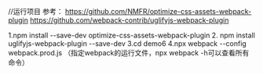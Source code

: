 //运行项目
参考：
https://github.com/NMFR/optimize-css-assets-webpack-plugin
https://github.com/webpack-contrib/uglifyjs-webpack-plugin

1.npm install --save-dev optimize-css-assets-webpack-plugin
2. npm install uglifyjs-webpack-plugin --save-dev
3.cd demo6
4.npx webpack --config webpack.prod.js （指定webpack的运行文件，npx webpack -h可以查看所有命令）
